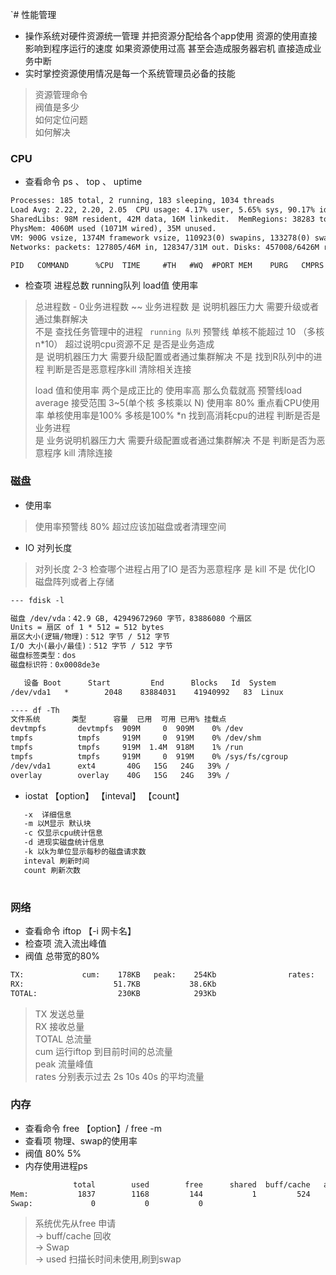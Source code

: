 `# 性能管理

- 操作系统对硬件资源统一管理 并把资源分配给各个app使用 资源的使用直接影响到程序运行的速度 
如果资源使用过高 甚至会造成服务器宕机 直接造成业务中断
- 实时掌控资源使用情况是每一个系统管理员必备的技能 

> 资源管理命令    
>阀值是多少      
>如何定位问题     
>如何解决   

### CPU 

- 查看命令 ps  、 top  、 uptime

```html
Processes: 185 total, 2 running, 183 sleeping, 1034 threads                                                       22:53:30
Load Avg: 2.22, 2.20, 2.05  CPU usage: 4.17% user, 5.65% sys, 90.17% idle
SharedLibs: 98M resident, 42M data, 16M linkedit.  MemRegions: 38283 total, 818M resident, 39M private, 339M shared.
PhysMem: 4060M used (1071M wired), 35M unused.
VM: 900G vsize, 1374M framework vsize, 110923(0) swapins, 133278(0) swapouts.
Networks: packets: 127805/46M in, 128347/31M out. Disks: 457008/6426M read, 101677/3417M written.

PID   COMMAND      %CPU  TIME     #TH   #WQ  #PORT MEM    PURG   CMPRS  PGRP PPID STATE    BOOSTS         %CPU_ME

```

- 检查项 进程总数 running队列  load值  使用率    
   
 > 总进程数 - 0业务进程数 ~~ 业务进程数 
>是      说明机器压力大 需要升级或者通过集群解决  
>不是     查找任务管理中的进程
> ` running 队列` 
>   预警线 单核不能超过 10  （多核 n*10）
>超过说明cpu资源不足 是否是业务造成     
>   是  说明机器压力大 需要升级配置或者通过集群解决
>   不是  找到R队列中的进程 判断是否是恶意程序kill  清除相关连接
>
>   load 值和使用率
>   两个是成正比的 使用率高 那么负载就高 
>   预警线load average 接受范围 3~5(单个核  多核乘以 N) 使用率 80% 
>   重点看CPU使用率 单核使用率是100%  多核是100% *n 
>   找到高消耗cpu的进程 判断是否是业务进程   
>   是   业务说明机器压力大 需要升级配置或者通过集群解决
>   不是 判断是否为恶意程序 kill 清除连接


### 磁盘
- 使用率
> 使用率预警线 80% 
> 超过应该加磁盘或者清理空间
 
 - IO 对列长度 
> 对列长度 2-3 
>检查哪个进程占用了IO 是否为恶意程序 
>是 kill 
>不是 优化IO  磁盘阵列或者上存储

```html
--- fdisk -l 

磁盘 /dev/vda：42.9 GB, 42949672960 字节，83886080 个扇区
Units = 扇区 of 1 * 512 = 512 bytes
扇区大小(逻辑/物理)：512 字节 / 512 字节
I/O 大小(最小/最佳)：512 字节 / 512 字节
磁盘标签类型：dos
磁盘标识符：0x0008de3e

   设备 Boot      Start         End      Blocks   Id  System
/dev/vda1   *        2048    83884031    41940992   83  Linux
```

```html
---- df -Th
文件系统       类型      容量  已用  可用 已用% 挂载点
devtmpfs       devtmpfs  909M     0  909M    0% /dev
tmpfs          tmpfs     919M     0  919M    0% /dev/shm
tmpfs          tmpfs     919M  1.4M  918M    1% /run
tmpfs          tmpfs     919M     0  919M    0% /sys/fs/cgroup
/dev/vda1      ext4       40G   15G   24G   39% /
overlay        overlay    40G   15G   24G   39% /
```   
   
 - iostat 【option】 【inteval】 【count】
 ```html 
    -x  详细信息
    -m 以M显示 默认块 
    -c 仅显示cpu统计信息
    -d 进现实磁盘统计信息
    -k 以k为单位显示每秒的磁盘请求数
    inteval 刷新时间
    count 刷新次数
    
``` 
   
   
### 网络
- 查看命令 iftop 【-i  网卡名】
- 检查项 流入流出峰值
- 阀值 总带宽的80%
 ```html
TX:             cum:    178KB   peak:    254Kb                rates:    768b   52.0Kb  30.3Kb
RX:                    51.7KB           38.6Kb                          208b   7.97Kb  4.75Kb
TOTAL:                  230KB            293Kb                          976b   60.0Kb  35.1K

```

> TX  发送总量      
> RX  接收总量      
> TOTAL 总流量     
>  cum 运行iftop 到目前时间的总流量    
> peak  流量峰值        
> rates  分别表示过去 2s  10s  40s 的平均流量  
    
### 内存
- 查看命令 free 【option】/ free -m   
- 查看项 物理、swap的使用率
- 阀值 80% 5%
- 内存使用进程ps 

```html
              total        used        free      shared  buff/cache   available
Mem:           1837        1168         144           1         524         512
Swap:             0           0           0

```
>   系统优先从free 申请     
>   -> buff/cache 回收    
>   -> Swap     
>   -> used 扫描长时间未使用,刷到swap     
    
